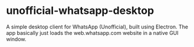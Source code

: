 # unofficial-whatsapp-desktop
A simple desktop client for WhatsApp (Unofficial), built using Electron.
The app basically just loads the web.whatsapp.com website in a native GUI window.
